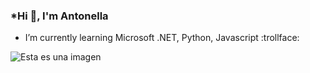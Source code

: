 ### *Hi 👋, I'm Antonella

- I’m currently learning Microsoft .NET, Python, Javascript   :trollface:

![Esta es una imagen](https://myoctocat.com/assets/images/octocats/octocat-18.svg)
<!--
**antonellagustina/antonellagustina** is a ✨ _special_ ✨ repository because its `README.md` (this file) appears on your GitHub profile.

Here are some ideas to get you started:

- 🔭 I’m currently working on ...
- 🌱 I’m currently learning ...
- 👯 I’m looking to collaborate on ...
- 🤔 I’m looking for help with ...
- 💬 Ask me about ...
- 📫 How to reach me: ...
- 😄 Pronouns: ...
- ⚡ Fun fact: ...
-->
